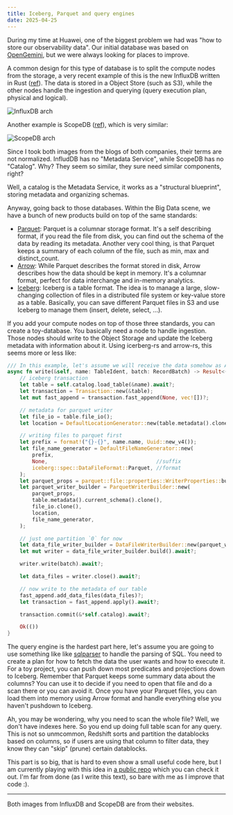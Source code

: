 ```yaml
---
title: Iceberg, Parquet and query engines 
date: 2025-04-25
---
```


During my time at Huawei, one of the biggest problem we had was "how to store our observability data". Our initial database was based on [OpenGemini](https://github.com/openGemini/openGemini), but we were always looking for places to improve.

A common design for this type of database is to split the compute nodes from the storage, a very recent example of this is the new InfluxDB written in Rust ([ref](https://www.influxdata.com/blog/influxdb-engine/)). The data is stored in a Object Store (such as S3), while the other nodes handle the ingestion and querying (query execution plan, physical and logical).

![InfluxDB arch](https://elias.sh/iceberg/InfluxDB-powered-by-IOx.png)

Another example is ScopeDB ([ref](https://www.scopedb.io/blog/manage-observability-data-in-petabytes)), which is very similar:

![ScopeDB arch](https://elias.sh/iceberg/scopedb.png)


Since I took both images from the blogs of both companies, their terms are not normalized. InfludDB has no "Metadata Service", while ScopeDB has no "Catalog". Why? They seem so similar, they sure need similar components, right?

Well, a catalog is the Metadata Service, it works as a "structural blueprint", storing metadata and organizing schemas. 

Anyway, going back to those databases. Within the Big Data scene, we have a bunch of new products build on top of the same standards:

- [Parquet](https://parquet.apache.org/): Parquet is a columnar storage format. It's a self describing format, if you read the file from disk, you can find out the schema of the data by reading its metadata. Another very cool thing, is that Parquet keeps a summary of each column of the file, such as min, max and distinct_count.
- [Arrow](https://arrow.apache.org/): While Parquet describes the format stored in disk, Arrow describes how the data should be kept in memory. It's a columnar format, perfect for data interchange and in-memory analytics.
- [Iceberg](https://iceberg.apache.org/): Iceberg is a table format. The idea is to manage a large, slow-changing collection of files in a distributed file system or key-value store as a table. Basically, you can save different Parquet files in S3 and use Iceberg to manage them (insert, delete, select, ...).

If you add your compute nodes on top of those three standards, you can create a toy-database. You basically need a node to handle ingestion. Those nodes should write to the Object Storage and update the Iceberg metadata with information about it. Using icerberg-rs and arrow-rs, this seems more or less like:

```rust
/// In this example, let's assume we will receive the data somehow as Arrow RecordBatch.
async fn write(&self, name: TableIdent, batch: RecordBatch) -> Result<(), Error> {
    // iceberg transaction
    let table = self.catalog.load_table(&name).await?;
    let transaction = Transaction::new(&table);
    let mut fast_append = transaction.fast_append(None, vec![])?;

    // metadata for parquet writer
    let file_io = table.file_io();
    let location = DefaultLocationGenerator::new(table.metadata().clone())?;

    // writing files to parquet first
    let prefix = format!("{}-{}", name.name, Uuid::new_v4());
    let file_name_generator = DefaultFileNameGenerator::new(
        prefix,
        None,                                   //suffix
        iceberg::spec::DataFileFormat::Parquet, //format
    );
    let parquet_props = parquet::file::properties::WriterProperties::builder().build();
    let parquet_writer_builder = ParquetWriterBuilder::new(
        parquet_props,
        table.metadata().current_schema().clone(),
        file_io.clone(),
        location,
        file_name_generator,
    );

    // just one partition `0` for now
    let data_file_writer_builder = DataFileWriterBuilder::new(parquet_writer_builder, None, 0);
    let mut writer = data_file_writer_builder.build().await?;

    writer.write(batch).await?;

    let data_files = writer.close().await?;

    // now write to the metadata of our table
    fast_append.add_data_files(data_files)?;
    let transaction = fast_append.apply().await?;

    transaction.commit(&*self.catalog).await?;

    Ok(())
}

``` 

The query engine is the hardest part here, let's assume you are going to use something like like [sqlparser](https://docs.rs/sqlparser/latest/sqlparser/) to handle the parsing of SQL. You need to create a plan for how to fetch the data the user wants and how to execute it. For a toy project, you can push down most predicates and projections down to Iceberg. Remember that Parquet keeps some summary data about the columns? You can use it to decide if you need to open that file and do a scan there or you can avoid it. Once you have your Parquet files, you can load them into memory using Arrow format and handle everything else you haven't pushdown to Iceberg.

Ah, you may be wondering, why you need to scan the whole file? Well, we don't have indexes here. So you end up doing full table scan for any query. This is not so unmcommon, Redshift sorts and partition the datablocks based on columns, so if users are using that column to filter data, they know they can "skip" (prune) certain datablocks.

This part is so big, that is hard to even show a small useful code here, but I am currently playing with this idea in [a public repo](https://github.com/era/frieren/tree/master) which you can check it out. I'm far from done (as I write this text), so bare with me as I improve that code :).

----
Both images from InfluxDB and ScopeDB are from their websites.
